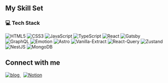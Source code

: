 ## My Skill Set
### 💻 Tech Stack

![HTML5](https://img.shields.io/badge/html5-%23E34F26.svg?style=for-the-badge&logo=html5&logoColor=white)
![CSS3](https://img.shields.io/badge/css3-%231572B6.svg?style=for-the-badge&logo=css3&logoColor=white)
![JavaScript](https://img.shields.io/badge/javascript-%23323330.svg?style=for-the-badge&logo=javascript&logoColor=%23F7DF1E)
![TypeScript](https://img.shields.io/badge/typescript-%23007ACC.svg?style=for-the-badge&logo=typescript&logoColor=white)
![React](https://img.shields.io/badge/react-%2320232a.svg?style=for-the-badge&logo=react&logoColor=%2361DAFB)
![Gatsby](https://img.shields.io/badge/Gatsby-%23663399.svg?style=for-the-badge&logo=gatsby&logoColor=white)
![GraphQL](https://img.shields.io/badge/-GraphQL-E10098?style=for-the-badge&logo=graphql&logoColor=white)
![Emotion](https://img.shields.io/badge/Emotion-DB7093?style=for-the-badge&logo=emotion&logoColor=white)
![Astro](https://img.shields.io/badge/astro-BC52EE?style=for-the-badge&logo=astro&logoColor=white)
![Vanilla-Extract](https://img.shields.io/badge/vanillaextract-4CDDF3?style=for-the-badge&logo=vanillaextract&logoColor=white)
![React-Query](https://img.shields.io/badge/reactquery-FF4154?style=for-the-badge&logo=reactquery&logoColor=white)
![Zustand](https://img.shields.io/badge/zustand-453F39?style=for-the-badge&logo=zustand&logoColor=white)
![NestJS](https://img.shields.io/badge/nestjs-E0234E?style=for-the-badge&logo=nestjs&logoColor=white)
![MongoDB](https://img.shields.io/badge/MongoDB-47A248?style=for-the-badge&logo=mongodb&logoColor=white)

<!--[![Tech Stack](https://skillicons.dev/icons?i=html,css,js,ts,react,gatsby,graphql,emotion,astro)](https://skillicons.dev)

### ✏️ Have Used

[![Tech Stack](https://skillicons.dev/icons?i=nodejs,nestjs,mongodb)](https://skillicons.dev)

### 📚 Studying-->
<!--
![Redux](https://img.shields.io/badge/redux-%23593d88.svg?style=for-the-badge&logo=redux&logoColor=white)
![Next JS](https://img.shields.io/badge/Next-black?style=for-the-badge&logo=next.js&logoColor=white)
![NodeJS](https://img.shields.io/badge/node.js-6DA55F?style=for-the-badge&logo=node.js&logoColor=white)
![MongoDB](https://img.shields.io/badge/MongoDB-%234ea94b.svg?style=for-the-badge&logo=mongodb&logoColor=white)-->

<!--[![Studying](https://skillicons.dev/icons?i=redux,nextjs)](https://skillicons.dev)-->

<!--### Have used

![Python](https://img.shields.io/badge/python-3670A0?style=for-the-badge&logo=python&logoColor=ffdd54)
![OpenCV](https://img.shields.io/badge/opencv-%23white.svg?style=for-the-badge&logo=opencv&logoColor=white)
![Raspberry Pi](https://img.shields.io/badge/-RaspberryPi-C51A4A?style=for-the-badge&logo=Raspberry-Pi)
![Ubuntu](https://img.shields.io/badge/Ubuntu-E95420?style=for-the-badge&logo=ubuntu&logoColor=white)
![jQuery](https://img.shields.io/badge/jquery-%230769AD.svg?style=for-the-badge&logo=jquery&logoColor=white)
![Bootstrap](https://img.shields.io/badge/bootstrap-%23563D7C.svg?style=for-the-badge&logo=bootstrap&logoColor=white)
![TailwindCSS](https://img.shields.io/badge/tailwindcss-%2338B2AC.svg?style=for-the-badge&logo=tailwind-css&logoColor=white)
![Android Studio](https://img.shields.io/badge/Android%20Studio-3DDC84.svg?style=for-the-badge&logo=android-studio&logoColor=white)

[![Have used](https://skillicons.dev/icons?i=python,opencv,raspberrypi,ubuntu,jquery,bootstrap,tailwindcss,androidstudio)](https://skillicons.dev)-->

<!--### 🎨 Design tools

![Figma](https://img.shields.io/badge/figma-%23F24E1E.svg?style=for-the-badge&logo=figma&logoColor=white)
![Adobe Illustrator](https://img.shields.io/badge/adobe%20illustrator-%23FF9A00.svg?style=for-the-badge&logo=adobe%20illustrator&logoColor=white)
![Adobe Photoshop](https://img.shields.io/badge/adobe%20photoshop-%2331A8FF.svg?style=for-the-badge&logo=adobe%20photoshop&logoColor=white)
![Adobe Premiere Pro](https://img.shields.io/badge/Adobe%20Premiere%20Pro-9999FF.svg?style=for-the-badge&logo=Adobe%20Premiere%20Pro&logoColor=white)-->

<!--[![Design tools](https://skillicons.dev/icons?i=figma,ai,ps,pr)](https://skillicons.dev)-->

 <!-- ### 🏅 Ranking

[![Baekjoon Ranking](http://mazassumnida.wtf/api/v2/generate_badge?boj=nxnaxx)](https://solved.ac/nxnaxx)-->

## Connect with me
 <!-- 
   <a href="https://www.instagram.com/raey_05/" target="_blank">
    <img src=https://img.shields.io/badge/Instagram-%23E4405F.svg?style=for-the-badge&logo=Instagram&logoColor=white alt=instagram style="margin-bottom: 5px;" />
  </a> -->

<a href="https://nxnaxx.github.io/" target="_blank">
  <img src=https://img.shields.io/badge/Blog-121013?style=for-the-badge&logo=github&logoColor=white alt=blog style="margin-bottom: 5px;" />
</a> &nbsp;
<a href="https://nxnaxx.notion.site/nxnaxx/Dev-d0166e0125114ca1b7eb2080fa1e9704" target="_blank">
  <img src=https://img.shields.io/badge/Notion-121013?style=for-the-badge&logo=notion&logoColor=white alt=Notion style="margin-bottom: 5px;" />
</a>
